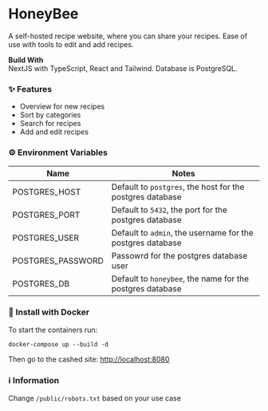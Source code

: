# HoneyBee
A self-hosted recipe website, where you can share your recipes. Ease of use with tools to edit and add recipes.

**Build With**  
NextJS with TypeScript, React and Tailwind. Database is PostgreSQL.

### ✨ Features
- Overview for new recipes
- Sort by categories
- Search for recipes
- Add and edit recipes

### ⚙️ Environment Variables

| Name              | Notes                                                                                                                            |
|-------------------|----------------------------------------------------------------------------------------------------------------------------------|
| POSTGRES_HOST     | Default to `postgres`, the host for the postgres database                                                                        |
| POSTGRES_PORT     | Default to `5432`, the port for the postgres database                                                                            |
| POSTGRES_USER     | Default to `admin`, the username for the postgres database                                                                       |
| POSTGRES_PASSWORD | Passowrd for the postgres database user                                                                                          |
| POSTGRES_DB       | Default to `honeybee`, the name for the postgres database                                                                        |

### 🐳 Install with Docker
To start the containers run:

~~~ 
docker-compose up --build -d 
~~~ 

Then go to the cashed site: [http://localhost:8080](http://localhost:8080)  

### ℹ️ Information
Change `/public/robots.txt` based on your use case